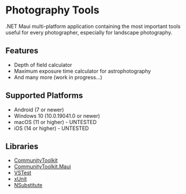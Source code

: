 # Photography Tools
.NET Maui multi-platform application containing the most important tools useful for every photographer, especially for landscape photography.

## Features
* Depth of field calculator
* Maximum exposure time calculator for astrophotography
* And many more (work in progress...)

## Supported Platforms
* Android (7 or newer)
* Windows 10 (10.0.19041.0 or newer)
* macOS (11 or higher) - UNTESTED
* iOS (14 or higher) -  UNTESTED

## Libraries
* [CommunityToolkit](https://github.com/CommunityToolkit/dotnet?tab=License-1-ov-file)
* [CommunityToolkit.Maui](https://github.com/CommunityToolkit/Maui?tab=MIT-1-ov-file)
* [VSTest](https://github.com/microsoft/vstest?tab=readme-ov-file)
* [xUnit](https://github.com/xunit/xunit?tab=License-1-ov-file)
* [NSubstitute](https://github.com/nsubstitute/NSubstitute?tab=License-1-ov-file)
